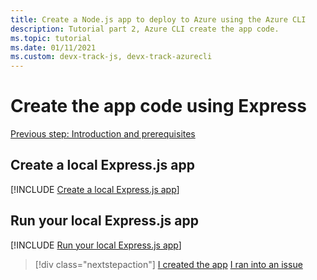 ```yaml
---
title: Create a Node.js app to deploy to Azure using the Azure CLI
description: Tutorial part 2, Azure CLI create the app code.
ms.topic: tutorial
ms.date: 01/11/2021
ms.custom: devx-track-js, devx-track-azurecli
---
```


# Create the app code using Express

[Previous step: Introduction and prerequisites](tutorial-vscode-azure-cli-node-01.md)

## Create a local Express.js app

[!INCLUDE [Create a local Express.js app](../../includes/create-node-app.md)]

## Run your local Express.js app

[!INCLUDE [Run your local Express.js app](../../includes/run-node-app.md)]


> [!div class="nextstepaction"]
> [I created the app](tutorial-vscode-azure-cli-node-03.md) [I ran into an issue](https://www.research.net/r/PWZWZ52?tutorial=node-deployment&step=express)
